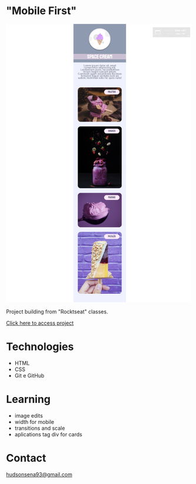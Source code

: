 # "Mobile First"

![preview](./imagens/firtMobile.png)

Project building from "Rocktseat" classes.

[Click here to access project](https://hudsonsena.github.io/DesafioProjeto04/)

# Technologies

- HTML
- CSS
- Git e GitHub

# Learning

- image edits
- width for mobile
- transitions and scale
- aplications tag div for cards

# Contact

hudsonsena93@gmail.com